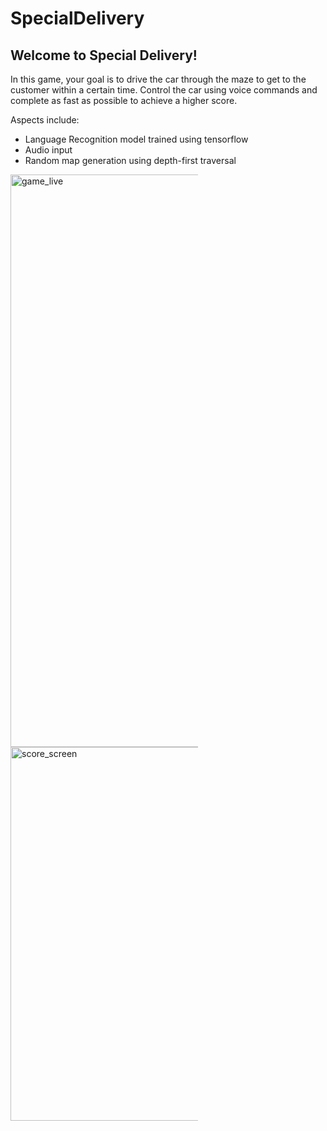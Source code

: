 # SpecialDelivery

## Welcome to Special Delivery!
In this game, your goal is to drive the car through the maze to get to the customer within a certain time. Control the car using voice commands and complete as fast as possible to achieve a higher score.

Aspects include:
- Language Recognition model trained using tensorflow
- Audio input
- Random map generation using depth-first traversal
<img width="916" style="display: inline-block; margin: 0 auto; max-width: 300px" alt="game_live" src="https://user-images.githubusercontent.com/67430500/178391114-4c64f0a5-d926-4d7a-a925-aeaa1cdff933.png">
<img width="598" alt="score_screen" style="display: inline-block; margin: 0 auto; max-width: 300px" src="https://user-images.githubusercontent.com/67430500/178391161-6cbe3511-eb0a-4b08-b7bd-12551eb7f8b8.png">

